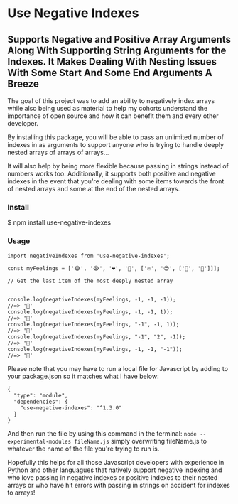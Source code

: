 # Use Negative Indexes 
## Supports Negative and Positive Array Arguments Along With Supporting String Arguments for the Indexes. It Makes Dealing With Nesting Issues With Some Start And Some End Arguments A Breeze

The goal of this project was to add an ability to negatively index arrays while also being used as material to help my cohorts understand the importance of open source and how it can benefit them and every other developer.

By installing this package, you will be able to pass an unlimited number of indexes in as arguments to support anyone who is trying to handle deeply nested arrays of arrays of arrays...

It will also help by being more flexible because passing in strings instead of numbers works too. Additionally, it supports both positive and negative indexes in the event that you're dealing with some items towards the front of nested arrays and some at the end of the nested arrays. 

### Install
$ npm install use-negative-indexes
### Usage

```
import negativeIndexes from 'use-negative-indexes';

const myFeelings = ['😂', '😭', '❤️', '🤣', ['🔥', '😍', ['🥺', '🥰']]];

// Get the last item of the most deeply nested array


console.log(negativeIndexes(myFeelings, -1, -1, -1));
//=> '🥰'
console.log(negativeIndexes(myFeelings, -1, -1, 1));
//=> '🥰'
console.log(negativeIndexes(myFeelings, "-1", -1, 1));
//=> '🥰'
console.log(negativeIndexes(myFeelings, "-1", "2", -1));
//=> '🥰'
console.log(negativeIndexes(myFeelings, -1, -1, "-1"));
//=> '🥰'
```

Please note that you may have to run a local file for Javascript by adding to your package.json so it matches what I have below:

```
{
  "type": "module",
  "dependencies": {
    "use-negative-indexes": "^1.3.0"
  }
}
```

And then run the file by using this command in the terminal:
```node --experimental-modules fileName.js``` simply overwriting fileName.js to whatever the name of the file you're trying to run is. 

Hopefully this helps for all those Javascript developers with experience in Python and other languagues that natively support negative indexing and who love passing in negative indexes or positive indexes to their nested arrays or who have hit errors with passing in strings on accident for indexes to arrays!
